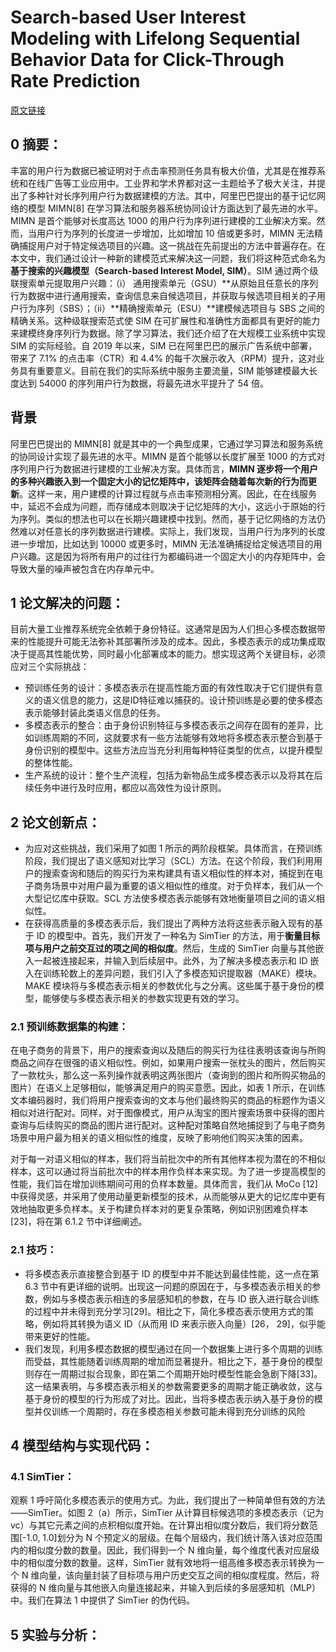 # Search-based User Interest Modeling with Lifelong Sequential Behavior Data for Click-Through Rate Prediction
[原文链接](https://doi.org/10.1145/3383313.3412236)
## 0 摘要：
丰富的用户行为数据已被证明对于点击率预测任务具有极大价值，尤其是在推荐系统和在线广告等工业应用中。工业界和学术界都对这一主题给予了极大关注，并提出了多种针对长序列用户行为数据建模的方法。其中，阿里巴巴提出的基于记忆网络的模型 MIMN[8] 在学习算法和服务器系统协同设计方面达到了最先进的水平。MIMN 是首个能够对长度高达 1000 的用户行为序列进行建模的工业解决方案。然而，当用户行为序列的长度进一步增加，比如增加 10 倍或更多时，MIMN 无法精确捕捉用户对于特定候选项目的兴趣。这一挑战在先前提出的方法中普遍存在。在本文中，我们通过设计一种新的建模范式来解决这一问题，我们将这种范式命名为**基于搜索的兴趣模型（Search-based Interest Model, SIM）**。SIM 通过两个级联搜索单元提取用户兴趣：（i） 通用搜索单元（GSU）**从原始且任意长的序列行为数据中进行通用搜索，查询信息来自候选项目，并获取与候选项目相关的子用户行为序列（SBS）；（ii）**精确搜索单元（ESU）**建模候选项目与 SBS 之间的精确关系。这种级联搜索范式使 SIM 在可扩展性和准确性方面都具有更好的能力来建模终身序列行为数据。除了学习算法，我们还介绍了在大规模工业系统中实现 SIM 的实际经验。自 2019 年以来，SIM 已在阿里巴巴的展示广告系统中部署，带来了 7.1% 的点击率（CTR）和 4.4% 的每千次展示收入（RPM）提升，这对业务具有重要意义。目前在我们的实际系统中服务主要流量，SIM 能够建模最大长度达到 54000 的序列用户行为数据，将最先进水平提升了 54 倍。

## 背景
阿里巴巴提出的 MIMN[8] 就是其中的一个典型成果，它通过学习算法和服务系统的协同设计实现了最先进的水平。MIMN 是首个能够以长度扩展至 1000 的方式对序列用户行为数据进行建模的工业解决方案。具体而言，**MIMN 逐步将一个用户的多种兴趣嵌入到一个固定大小的记忆矩阵中，该矩阵会随着每次新的行为而更新**。这样一来，用户建模的计算过程就与点击率预测相分离。因此，在在线服务中，延迟不会成为问题，而存储成本则取决于记忆矩阵的大小，这远小于原始的行为序列。类似的想法也可以在长期兴趣建模中找到。然而，基于记忆网络的方法仍然难以对任意长的序列数据进行建模。实际上，我们发现，当用户行为序列的长度进一步增加，比如达到 10000 或更多时，MIMN 无法准确捕捉给定候选项目的用户兴趣。这是因为将所有用户的过往行为都编码进一个固定大小的内存矩阵中，会导致大量的噪声被包含在内存单元中。

## 1 论文解决的问题：
目前大量工业推荐系统完全依赖于身份特征。这通常是因为人们担心多模态数据带来的性能提升可能无法弥补其部署所涉及的成本。因此，多模态表示的成功集成取决于提高其性能优势，同时最小化部署成本的能力。想实现这两个关键目标，必须应对三个实际挑战：
* 预训练任务的设计：多模态表示在提高性能方面的有效性取决于它们提供有意义的语义信息的能力，这是ID特征难以捕获的。设计预训练是必要的使多模态表示能够封装此类语义信息的任务。
* 多模态表示的整合：由于身份识别特征与多模态表示之间存在固有的差异，比如训练周期的不同，这就要求有一些方法能够有效地将多模态表示整合到基于身份识别的模型中。这些方法应当充分利用每种特征类型的优点，以提升模型的整体性能。
* 生产系统的设计：整个生产流程，包括为新物品生成多模态表示以及将其在后续任务中进行及时应用，都应以高效性为设计原则。

## 2 论文创新点：
* 为应对这些挑战，我们采用了如图 1 所示的两阶段框架。具体而言，在预训练阶段，我们提出了语义感知对比学习（SCL）方法。在这个阶段，我们利用用户的搜索查询和随后的购买行为来构建具有语义相似性的样本对，捕捉到在电子商务场景中对用户最为重要的语义相似性的维度。对于负样本，我们从一个大型记忆库中获取。SCL 方法使多模态表示能够有效地衡量项目之间的语义相似性。
* 在获得高质量的多模态表示后，我们提出了两种方法将这些表示融入现有的基于 ID 的模型中。首先，我们开发了一种名为 SimTier 的方法，用于**衡量目标项与用户之前交互过的项之间的相似度**。然后，生成的 SimTier 向量与其他嵌入一起被连接起来，并输入到后续层中。此外，为了解决多模态表示和 ID 嵌入在训练轮数上的差异问题，我们引入了多模态知识提取器（MAKE）模块。MAKE 模块将与多模态表示相关的参数优化与之分离。这些属于基于身份的模型，能够使与多模态表示相关的参数实现更有效的学习。

### 2.1 预训练数据集的构建：
在电子商务的背景下，用户的搜索查询以及随后的购买行为往往表明该查询与所购商品之间存在很强的语义相似性。例如，如果用户搜索一张枕头的图片，然后购买了一款枕头，那么这一系列操作就表明这两张图片（查询到的图片和所购买物品的图片）在语义上足够相似，能够满足用户的购买意愿。因此，如表 1 所示，在训练文本编码器时，我们将用户搜索查询的文本与他们最终购买的商品的标题作为语义相似对进行配对。同样，对于图像模式，用户从淘宝的图片搜索场景中获得的图片查询与后续购买的商品的图片进行配对。这种配对策略自然地捕捉到了与电子商务场景中用户最为相关的语义相似性的维度，反映了影响他们购买决策的因素。

对于每一对语义相似的样本，我们将当前批次中的所有其他样本视为潜在的不相似样本，这可以通过将当前批次中的样本用作负样本来实现。为了进一步提高模型的性能，我们旨在增加训练期间可用的负样本数量。具体而言，我们从 MoCo [12] 中获得灵感，并采用了使用动量更新模型的技术，从而能够从更大的记忆库中更有效地抽取更多负样本。关于构建负样本对的更复杂策略，例如识别困难负样本 [23]，将在第 6.1.2 节中详细阐述。

### 2.1 技巧：
* 将多模态表示直接整合到基于 ID 的模型中并不能达到最佳性能，这一点在第 6.3 节中有更详细的说明。出现这一问题的原因在于，与多模态表示相关的参数，例如与多模态表示相连的多层感知机的参数，在与 ID 嵌入进行联合训练的过程中并未得到充分学习[29]。相比之下，简化多模态表示使用方式的策略，例如将其转换为语义 ID（从而用 ID 来表示嵌入向量）[26， 29]，似乎能带来更好的性能。
* 我们发现，利用多模态数据的模型通过在同一个数据集上进行多个周期的训练而受益，其性能随着训练周期的增加而显著提升。相比之下，基于身份的模型则存在一周期过拟合现象，即在第二个周期开始时模型性能会急剧下降[33]。这一结果表明，与多模态表示相关的参数需要更多的周期才能正确收敛，这与基于身份的模型的行为形成了对比。因此，当将多模态表示纳入基于身份的模型并仅训练一个周期时，存在多模态相关参数可能未得到充分训练的风险

## 4 模型结构与实现代码：
### 4.1 SimTier：
观察 1 呼吁简化多模态表示的使用方式。为此，我们提出了一种简单但有效的方法——SimTier。如图 2（a）所示，SimTier 从计算目标候选项的多模态表示（记为 vc）与其它元素之间的点积相似度开始。在计算出相似度分数后，我们将分数范围[-1.0, 1.0]划分为 N 个预定义的层级。在每个层级内，我们统计落入该对应范围内的相似度分数的数量。因此，我们得到一个 N 维向量，每个维度代表对应层级中的相似度分数的数量。这样，SimTier 就有效地将一组高维多模态表示转换为一个 N 维向量，该向量封装了目标项与用户历史交互之间的相似度程度。然后，将获得的 N 维向量与其他嵌入向量连接起来，并输入到后续的多层感知机（MLP）中。我们在算法 1 中提供了 SimTier 的伪代码。

## 5 实验与分析：

<!--stackedit_data:
eyJoaXN0b3J5IjpbLTU0ODg1NzE1Nl19
-->